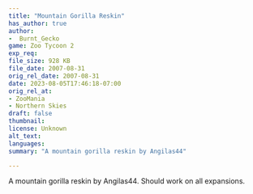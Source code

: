 ```yaml
---
title: "Mountain Gorilla Reskin"
has_author: true
author: 
-  Burnt_Gecko
game: Zoo Tycoon 2
exp_req: 
file_size: 928 KB
file_date: 2007-08-31
orig_rel_date: 2007-08-31
date: 2023-08-05T17:46:18-07:00
orig_rel_at: 
- ZooMania
- Northern Skies
draft: false
thumbnail: 
license: Unknown
alt_text: 
languages:
summary: "A mountain gorilla reskin by Angilas44"

---
```


A mountain gorilla reskin by Angilas44. Should work on all expansions.